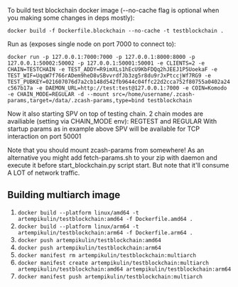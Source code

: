 To build test blockchain docker image (--no-cache flag is optional when you making some changes in deps mostly):

`docker build -f Dockerfile.blockchain --no-cache -t testblockchain .`

Run as (exposes single node on port 7000 to connect to):

`docker run -p 127.0.0.1:7000:7000 -p 127.0.0.1:8000:8000 -p 127.0.0.1:50002:50002 -p 127.0.0.1:50001:50001 -e CLIENTS=2 -e CHAIN=TESTCHAIN -e TEST_ADDY=R9imXLs1hEcU9KbFDQq2hJEEJ1P5UoekaF -e TEST_WIF=UqqW7f766rADem9heD8vSBvvrdfJb3zg5r8du9rJxPtccjWf7RG9 -e TEST_PUBKEY=021607076d7a2cb148d542fb9644c04ffc22d2cca752f80755a0402a24c567b17a -e DAEMON_URL=http://test:test@127.0.0.1:7000 -e COIN=Komodo -e CHAIN_MODE=REGULAR -d --mount src=/home/username/.zcash-params,target=/data/.zcash-params,type=bind testblockchain`

Now it also starting SPV on top of testing chain. 2 chain modes are availiable (setting via CHAIN_MODE env): REGTEST and REGULAR
With startup params as in example above SPV will be available for TCP interaction on port 50001

Note that you should mount zcash-params from somewhere! As an alternative you might add fetch-params.sh to your zip with daemon and execute it before start_blockchain.py script start. But note that it'll consume A LOT of network traffic.

## Building multiarch image
1. `docker build --platform linux/amd64 -t artempikulin/testblockchain:amd64 -f Dockerfile.amd64 .`
2. `docker build --platform linux/arm64 -t artempikulin/testblockchain:arm64 -f Dockerfile.arm64 .`
3. `docker push artempikulin/testblockchain:amd64`
4. `docker push artempikulin/testblockchain:arm64`
5. `docker manifest rm artempikulin/testblockchain:multiarch`
6. `docker manifest create artempikulin/testblockchain:multiarch artempikulin/testblockchain:amd64 artempikulin/testblockchain:arm64`
7. `docker manifest push artempikulin/testblockchain:multiarch`
